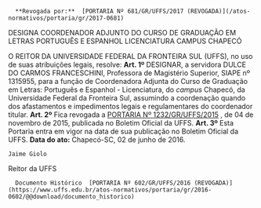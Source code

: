       **Revogada por:**  [PORTARIA Nº 681/GR/UFFS/2017 (REVOGADA)](/atos-normativos/portaria/gr/2017-0681) 

   DESIGNA COORDENADOR ADJUNTO DO CURSO DE GRADUAÇÃO EM LETRAS PORTUGUÊS E ESPANHOL LICENCIATURA CAMPUS CHAPECÓ  

 O REITOR DA UNIVERSIDADE FEDERAL DA FRONTEIRA SUL (UFFS), no uso de suas atribuições legais, resolve:   **Art. 1º** DESIGNAR, a servidora DULCE DO CARMOS FRANCESCHINI, Professora de Magistério Superior, SIAPE nº 1315955, para a função de Coordenadora Adjunta do Curso de Graduação em Letras: Português e Espanhol - Licenciatura, do *campus* Chapecó, da Universidade Federal da Fronteira Sul, assumindo a coordenação quando dos afastamentos e impedimentos legais e regulamentares do coordenador titular.   **Art. 2º** Fica revogada a [PORTARIA Nº 1232/GR/UFFS/2015](https://www.uffs.edu.br/atos-normativos/portaria/gr/2015-1232)  , de 04 de novembro de 2015, publicada no Boletim Oficial da UFFS.   **Art. 3º** Esta Portaria entra em vigor na data de sua publicação no Boletim Oficial da UFFS.      **Data do ato:** Chapecó-SC, 02 de junho de 2016.   
 

    Jaime Giolo   
 Reitor da UFFS 

      Documento Histórico  [PORTARIA Nº 602/GR/UFFS/2016 (REVOGADA)](https://www.uffs.edu.br/atos-normativos/portaria/gr/2016-0602/@@download/documento_historico)     
      